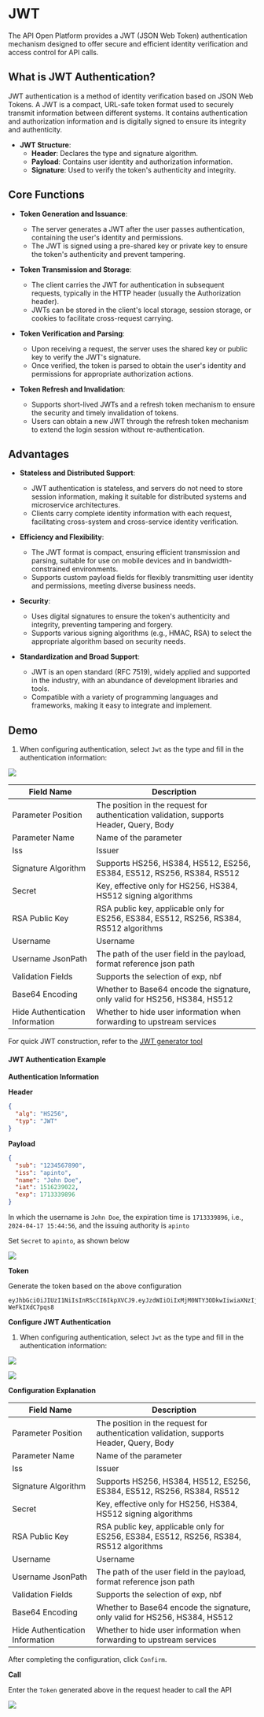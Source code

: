 # JWT

The API Open Platform provides a JWT (JSON Web Token) authentication mechanism designed to offer secure and efficient identity verification and access control for API calls.

## **What is JWT Authentication?**

JWT authentication is a method of identity verification based on JSON Web Tokens. A JWT is a compact, URL-safe token format used to securely transmit information between different systems. It contains authentication and authorization information and is digitally signed to ensure its integrity and authenticity.

* **JWT Structure**:
  * **Header**: Declares the type and signature algorithm.
  * **Payload**: Contains user identity and authorization information.
  * **Signature**: Used to verify the token's authenticity and integrity.

## **Core Functions**

* **Token Generation and Issuance**:
  * The server generates a JWT after the user passes authentication, containing the user's identity and permissions.
  * The JWT is signed using a pre-shared key or private key to ensure the token's authenticity and prevent tampering.
  
* **Token Transmission and Storage**:
  * The client carries the JWT for authentication in subsequent requests, typically in the HTTP header (usually the Authorization header).
  * JWTs can be stored in the client's local storage, session storage, or cookies to facilitate cross-request carrying.

* **Token Verification and Parsing**:
  * Upon receiving a request, the server uses the shared key or public key to verify the JWT's signature.
  * Once verified, the token is parsed to obtain the user's identity and permissions for appropriate authorization actions.
  
* **Token Refresh and Invalidation**:
  * Supports short-lived JWTs and a refresh token mechanism to ensure the security and timely invalidation of tokens.
  * Users can obtain a new JWT through the refresh token mechanism to extend the login session without re-authentication.

## **Advantages**

* **Stateless and Distributed Support**:
  * JWT authentication is stateless, and servers do not need to store session information, making it suitable for distributed systems and microservice architectures.
  * Clients carry complete identity information with each request, facilitating cross-system and cross-service identity verification.
  
* **Efficiency and Flexibility**:
  * The JWT format is compact, ensuring efficient transmission and parsing, suitable for use on mobile devices and in bandwidth-constrained environments.
  * Supports custom payload fields for flexibly transmitting user identity and permissions, meeting diverse business needs.

* **Security**:
  * Uses digital signatures to ensure the token's authenticity and integrity, preventing tampering and forgery.
  * Supports various signing algorithms (e.g., HMAC, RSA) to select the appropriate algorithm based on security needs.
  
* **Standardization and Broad Support**:
  * JWT is an open standard (RFC 7519), widely applied and supported in the industry, with an abundance of development libraries and tools.
  * Compatible with a variety of programming languages and frameworks, making it easy to integrate and implement.

## Demo

1. When configuring authentication, select `Jwt` as the type and fill in the authentication information:

![](images/2024-08-13/8c0630df49ab83fb41265e025b19bdbef2998158dd41d2b97963f23333a5de20.png)  

| Field Name   | Description                                                    |
|--------------|----------------------------------------------------------------|
| Parameter Position | The position in the request for authentication validation, supports Header, Query, Body |
| Parameter Name | Name of the parameter                                        |
| Iss | Issuer                                                                |
| Signature Algorithm | Supports HS256, HS384, HS512, ES256, ES384, ES512, RS256, RS384, RS512 |
| Secret | Key, effective only for HS256, HS384, HS512 signing algorithms     |
| RSA Public Key | RSA public key, applicable only for ES256, ES384, ES512, RS256, RS384, RS512 algorithms |
| Username | Username                                                        |
| Username JsonPath | The path of the user field in the payload, format reference json path |
| Validation Fields | Supports the selection of exp, nbf                      |
| Base64 Encoding | Whether to Base64 encode the signature, only valid for HS256, HS384, HS512 |
| Hide Authentication Information | Whether to hide user information when forwarding to upstream services |

For quick JWT construction, refer to the [JWT generator tool](https://jwt.io/)

#### JWT Authentication Example

**Authentication Information**

**Header**

```json
{
  "alg": "HS256",
  "typ": "JWT"
}
```

**Payload**

```json
{
  "sub": "1234567890",
  "iss": "apinto",
  "name": "John Doe",
  "iat": 1516239022,
  "exp": 1713339896
}
```

In which the username is `John Doe`, the expiration time is `1713339896`, i.e., `2024-04-17 15:44:56`, and the issuing authority is `apinto`

Set `Secret` to `apinto`, as shown below

![](http://data.eolinker.com/course/JC9MEwsf53e5bf7aa619014a387ca938fadde0e30522b69.png)

**Token**

Generate the token based on the above configuration

```shell
eyJhbGciOiJIUzI1NiIsInR5cCI6IkpXVCJ9.eyJzdWIiOiIxMjM0NTY3ODkwIiwiaXNzIjoiIGFwaW50byIsIm5hbWUiOiJKb2huIERvZSIsImlhdCI6MTUxNjIzOTAyMiwiZXhwIjoxNzEzMzM5ODk2fQ.IYp4hR_vTCFgOQdF3qbgOU7hrWo4W-WeFkIXdC7pqs8
```

**Configure JWT Authentication**

1. When configuring authentication, select `Jwt` as the type and fill in the authentication information:

![](images/2024-08-13/8c0630df49ab83fb41265e025b19bdbef2998158dd41d2b97963f23333a5de20.png)

![](images/2024-08-13/48a8eda9dd68104a788d5ac6f04f6ef5282052477ff4440ff72b044cfd61c911.png)  

**Configuration Explanation**

| Field Name   | Description                                                    |
|--------------|----------------------------------------------------------------|
| Parameter Position | The position in the request for authentication validation, supports Header, Query, Body |
| Parameter Name | Name of the parameter                                        |
| Iss | Issuer                                                                |
| Signature Algorithm | Supports HS256, HS384, HS512, ES256, ES384, ES512, RS256, RS384, RS512 |
| Secret | Key, effective only for HS256, HS384, HS512 signing algorithms     |
| RSA Public Key | RSA public key, applicable only for ES256, ES384, ES512, RS256, RS384, RS512 algorithms |
| Username | Username                                                        |
| Username JsonPath | The path of the user field in the payload, format reference json path |
| Validation Fields | Supports the selection of exp, nbf                      |
| Base64 Encoding | Whether to Base64 encode the signature, only valid for HS256, HS384, HS512 |
| Hide Authentication Information | Whether to hide user information when forwarding to upstream services |

After completing the configuration, click `Confirm`.

**Call**

Enter the `Token` generated above in the request header to call the API

![](http://data.eolinker.com/course/2Y8u7mg15e2f620beebf8128cfc21327f8c3101e1da8a03.png)